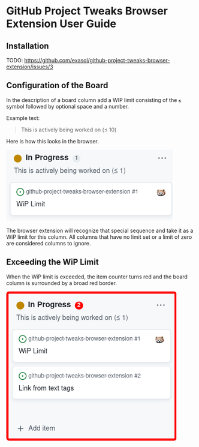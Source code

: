 # GitHub Project Tweaks Browser Extension User Guide

## Installation

TODO: https://github.com/exasol/github-project-tweaks-browser-extension/issues/3

## Configuration of the Board

In the description of a board column add a WIP limit consisting of the `≤` symbol followed by optional space and a number.

Example text:

> This is actively being worked on (≤ 10)

Here is how this looks in the browser.

![WiP Limit in colum description](wip_limit_in_column_description.png)

The browser extension will recognize that special sequence and take it as a WiP limit for this column. All columns that have no limit set or a limit of zero are considered columns to ignore.

## Exceeding the WiP Limit

When the WiP limit is exceeded, the item counter turns red and the board column is surrounded by a broad red border.

![WiP limit exceeded](wip_limit_exeeded.png)